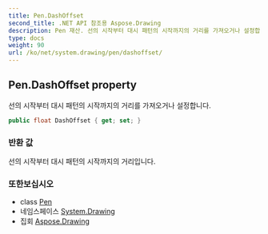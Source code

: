 ```yaml
---
title: Pen.DashOffset
second_title: .NET API 참조용 Aspose.Drawing
description: Pen 재산. 선의 시작부터 대시 패턴의 시작까지의 거리를 가져오거나 설정합니다.
type: docs
weight: 90
url: /ko/net/system.drawing/pen/dashoffset/
---
```

## Pen.DashOffset property

선의 시작부터 대시 패턴의 시작까지의 거리를 가져오거나 설정합니다.

```csharp
public float DashOffset { get; set; }
```

### 반환 값

선의 시작부터 대시 패턴의 시작까지의 거리입니다.

### 또한보십시오

* class [Pen](../)
* 네임스페이스 [System.Drawing](../../pen/)
* 집회 [Aspose.Drawing](../../../)


